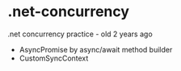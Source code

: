 # .net-concurrency
.net concurrency practice - old 2 years ago

- AsyncPromise by async/await method builder
- CustomSyncContext
